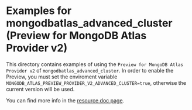 # Examples for mongodbatlas_advanced_cluster (Preview for MongoDB Atlas Provider v2)

This directory contains examples of using the `Preview for MongoDB Atlas Provider v2` of `mongodbatlas_advanced_cluster`. In order to enable the Preview, you must set the enviroment variable `MONGODB_ATLAS_PREVIEW_PROVIDER_V2_ADVANCED_CLUSTER=true`, otherwise the current version will be used.

You can find more info in the [resource doc page](https://registry.terraform.io/providers/mongodb/mongodbatlas/latest/docs/resources/advanced_cluster%2520%2528preview%2520provider%2520v2%2529).
